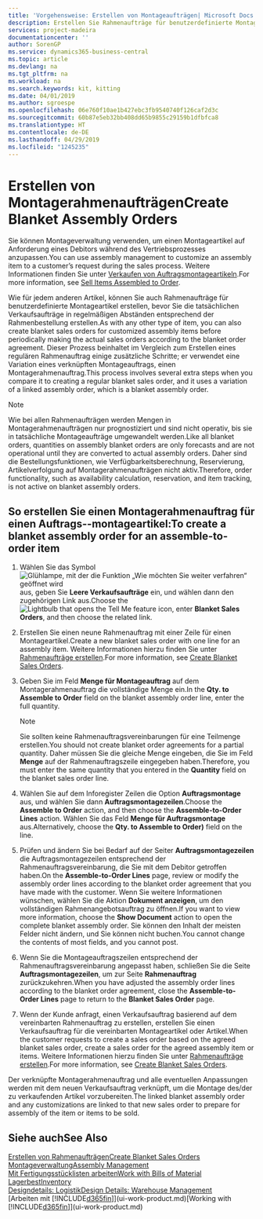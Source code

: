 ```yaml
---
title: 'Vorgehensweise: Erstellen von Montageaufträgen| Microsoft Docs'
description: Erstellen Sie Rahmenaufträge für benutzerdefinierte Montageartikel, bevor Sie die tatsächlichen Verkaufsaufträge in regelmäßigen Abständen entsprechend der Rahmenbestellung erstellen.
services: project-madeira
documentationcenter: ''
author: SorenGP
ms.service: dynamics365-business-central
ms.topic: article
ms.devlang: na
ms.tgt_pltfrm: na
ms.workload: na
ms.search.keywords: kit, kitting
ms.date: 04/01/2019
ms.author: sgroespe
ms.openlocfilehash: 06e760f10ae1b427ebc3fb9540740f126caf2d3c
ms.sourcegitcommit: 60b87e5eb32bb408dd65b9855c29159b1dfbfca8
ms.translationtype: HT
ms.contentlocale: de-DE
ms.lasthandoff: 04/29/2019
ms.locfileid: "1245235"
---
```

# <a name="create-blanket-assembly-orders"></a><span data-ttu-id="da221-103">Erstellen von Montagerahmenaufträgen</span><span class="sxs-lookup"><span data-stu-id="da221-103">Create Blanket Assembly Orders</span></span>
<span data-ttu-id="da221-104">Sie können Montageverwaltung verwenden, um einen Montageartikel auf Anforderung eines Debitors während des Vertriebsprozesses anzupassen.</span><span class="sxs-lookup"><span data-stu-id="da221-104">You can use assembly management to customize an assembly item to a customer’s request during the sales process.</span></span> <span data-ttu-id="da221-105">Weitere Informationen finden Sie unter [Verkaufen von Auftragsmontageartikeln](assembly-how-to-sell-items-assembled-to-order.md).</span><span class="sxs-lookup"><span data-stu-id="da221-105">For more information, see [Sell Items Assembled to Order](assembly-how-to-sell-items-assembled-to-order.md).</span></span>  

 <span data-ttu-id="da221-106">Wie für jedem anderen Artikel, können Sie auch Rahmenaufträge für benutzerdefinierte Montageartikel erstellen, bevor Sie die tatsächlichen Verkaufsaufträge in regelmäßigen Abständen entsprechend der Rahmenbestellung erstellen.</span><span class="sxs-lookup"><span data-stu-id="da221-106">As with any other type of item, you can also create blanket sales orders for customized assembly items before periodically making the actual sales orders according to the blanket order agreement.</span></span> <span data-ttu-id="da221-107">Dieser Prozess beinhaltet im Vergleich zum Erstellen eines regulären Rahmenauftrag einige zusätzliche Schritte; er verwendet eine Variation eines verknüpften Montageauftrags, einen Montagerahmenauftrag.</span><span class="sxs-lookup"><span data-stu-id="da221-107">This process involves several extra steps when you compare it to creating a regular blanket sales order, and it uses a variation of a linked assembly order, which is a blanket assembly order.</span></span>

> [!NOTE]  
>  <span data-ttu-id="da221-108">Wie bei allen Rahmenaufträgen werden Mengen in Montagerahmenaufträgen nur prognostiziert und sind nicht operativ, bis sie in tatsächliche Montageaufträge umgewandelt werden.</span><span class="sxs-lookup"><span data-stu-id="da221-108">Like all blanket orders, quantities on assembly blanket orders are only forecasts and are not operational until they are converted to actual assembly orders.</span></span> <span data-ttu-id="da221-109">Daher sind die Bestellungsfunktionen, wie Verfügbarkeitsberechnung, Reservierung, Artikelverfolgung auf Montagerahmenaufträgen nicht aktiv.</span><span class="sxs-lookup"><span data-stu-id="da221-109">Therefore, order functionality, such as availability calculation, reservation, and item tracking, is not active on blanket assembly orders.</span></span>  

## <a name="to-create-a-blanket-assembly-order-for-an-assemble-to-order-item"></a><span data-ttu-id="da221-110">So erstellen Sie einen Montagerahmenauftrag für einen Auftrags\-\-montageartikel:</span><span class="sxs-lookup"><span data-stu-id="da221-110">To create a blanket assembly order for an assemble\-to\-order item</span></span>  
1. <span data-ttu-id="da221-111">Wählen Sie das Symbol ![Glühlampe, mit der die Funktion „Wie möchten Sie weiter verfahren“ geöffnet wird](media/ui-search/search_small.png "Wie möchten Sie weiter verfahren?") aus, geben Sie **Leere Verkaufsaufträge** ein, und wählen dann den zugehörigen Link aus.</span><span class="sxs-lookup"><span data-stu-id="da221-111">Choose the ![Lightbulb that opens the Tell Me feature](media/ui-search/search_small.png "Tell me what you want to do") icon, enter **Blanket Sales Orders**, and then choose the related link.</span></span>  
2. <span data-ttu-id="da221-112">Erstellen Sie einen neune Rahmenauftrag mit einer Zeile für einen Montageartikel.</span><span class="sxs-lookup"><span data-stu-id="da221-112">Create a new blanket sales order with one line for an assembly item.</span></span> <span data-ttu-id="da221-113">Weitere Informationen hierzu finden Sie unter [Rahmenaufträge erstellen](sales-how-to-create-blanket-sales-orders.md).</span><span class="sxs-lookup"><span data-stu-id="da221-113">For more information, see [Create Blanket Sales Orders](sales-how-to-create-blanket-sales-orders.md).</span></span>  
3. <span data-ttu-id="da221-114">Geben Sie im Feld **Menge für Montageauftrag** auf dem Montagerahmenauftrag die vollständige Menge ein.</span><span class="sxs-lookup"><span data-stu-id="da221-114">In the **Qty. to Assemble to Order** field on the blanket assembly order line, enter the full quantity.</span></span>

    > [!NOTE]  
    >  <span data-ttu-id="da221-115">Sie sollten keine Rahmenauftragsvereinbarungen für eine Teilmenge erstellen.</span><span class="sxs-lookup"><span data-stu-id="da221-115">You should not create blanket order agreements for a partial quantity.</span></span> <span data-ttu-id="da221-116">Daher müssen Sie die gleiche Menge eingeben, die Sie im Feld **Menge** auf der Rahmenauftragszeile eingegeben haben.</span><span class="sxs-lookup"><span data-stu-id="da221-116">Therefore, you must enter the same quantity that you entered in the **Quantity** field on the blanket sales order line.</span></span>  

4. <span data-ttu-id="da221-117">Wählen Sie auf dem Inforegister Zeilen die Option **Auftragsmontage** aus, und wählen Sie dann **Auftragsmontagezeilen**.</span><span class="sxs-lookup"><span data-stu-id="da221-117">Choose the **Assemble to Order** action, and then choose the **Assemble-to-Order Lines** action.</span></span> <span data-ttu-id="da221-118">Wählen Sie das Feld **Menge für Auftragsmontage** aus.</span><span class="sxs-lookup"><span data-stu-id="da221-118">Alternatively, choose the **Qty. to Assemble to Order)** field on the line.</span></span>  
5. <span data-ttu-id="da221-119">Prüfen und ändern Sie bei Bedarf auf der Seiter **Auftragsmontagezeilen** die Auftragsmontagezeilen entsprechend der Rahmenauftragsvereinbarung, die Sie mit dem Debitor getroffen haben.</span><span class="sxs-lookup"><span data-stu-id="da221-119">On the **Assemble-to-Order Lines** page, review or modify the assembly order lines according to the blanket order agreement that you have made with the customer.</span></span> <span data-ttu-id="da221-120">Wenn Sie weitere Informationen wünschen, wählen Sie die Aktion **Dokument anzeigen**, um den vollständigen Rahmenangebotsauftrag zu öffnen.</span><span class="sxs-lookup"><span data-stu-id="da221-120">If you want to view more information, choose the **Show Document** action to open the complete blanket assembly order.</span></span> <span data-ttu-id="da221-121">Sie können den Inhalt der meisten Felder nicht ändern, und Sie können nicht buchen.</span><span class="sxs-lookup"><span data-stu-id="da221-121">You cannot change the contents of most fields, and you cannot post.</span></span>  
6. <span data-ttu-id="da221-122">Wenn Sie die Montageauftragszeilen entsprechend der Rahmenauftragsvereinbarung angepasst haben, schließen Sie die Seite **Auftragsmontagezeilen**, um zur Seite **Rahmenauftrag** zurückzukehren.</span><span class="sxs-lookup"><span data-stu-id="da221-122">When you have adjusted the assembly order lines according to the blanket order agreement, close the **Assemble-to-Order Lines** page to return to the **Blanket Sales Order** page.</span></span>  
7. <span data-ttu-id="da221-123">Wenn der Kunde anfragt, einen Verkaufsauftrag basierend auf dem vereinbarten Rahmenauftrag zu erstellen, erstellen Sie einen Verkaufsauftrag für die vereinbarten Montageartikel oder Artikel.</span><span class="sxs-lookup"><span data-stu-id="da221-123">When the customer requests to create a sales order based on the agreed blanket sales order, create a sales order for the agreed assembly item or items.</span></span> <span data-ttu-id="da221-124">Weitere Informationen hierzu finden Sie unter [Rahmenaufträge erstellen](sales-how-to-create-blanket-sales-orders.md).</span><span class="sxs-lookup"><span data-stu-id="da221-124">For more information, see [Create Blanket Sales Orders](sales-how-to-create-blanket-sales-orders.md).</span></span>

<span data-ttu-id="da221-125">Der verknüpfte Montagerahmenauftrag und alle eventuellen Anpassungen werden mit dem neuen Verkaufsauftrag verknüpft, um die Montage des/der zu verkaufenden Artikel vorzubereiten.</span><span class="sxs-lookup"><span data-stu-id="da221-125">The linked blanket assembly order and any customizations are linked to that new sales order to prepare for assembly of the item or items to be sold.</span></span>  

## <a name="see-also"></a><span data-ttu-id="da221-126">Siehe auch</span><span class="sxs-lookup"><span data-stu-id="da221-126">See Also</span></span>
[<span data-ttu-id="da221-127">Erstellen von Rahmenaufträgen</span><span class="sxs-lookup"><span data-stu-id="da221-127">Create Blanket Sales Orders</span></span>](sales-how-to-create-blanket-sales-orders.md)  
[<span data-ttu-id="da221-128">Montageverwaltung</span><span class="sxs-lookup"><span data-stu-id="da221-128">Assembly Management</span></span>](assembly-assemble-items.md)  
[<span data-ttu-id="da221-129">Mit Fertigungsstücklisten arbeiten</span><span class="sxs-lookup"><span data-stu-id="da221-129">Work with Bills of Material</span></span>](inventory-how-work-BOMs.md)  
[<span data-ttu-id="da221-130">Lagerbest</span><span class="sxs-lookup"><span data-stu-id="da221-130">Inventory</span></span>](inventory-manage-inventory.md)  
[<span data-ttu-id="da221-131">Designdetails: Logistik</span><span class="sxs-lookup"><span data-stu-id="da221-131">Design Details: Warehouse Management</span></span>](design-details-warehouse-management.md)  
<span data-ttu-id="da221-132">[Arbeiten mit [!INCLUDE[d365fin](includes/d365fin_md.md)]](ui-work-product.md)</span><span class="sxs-lookup"><span data-stu-id="da221-132">[Working with [!INCLUDE[d365fin](includes/d365fin_md.md)]](ui-work-product.md)</span></span>
